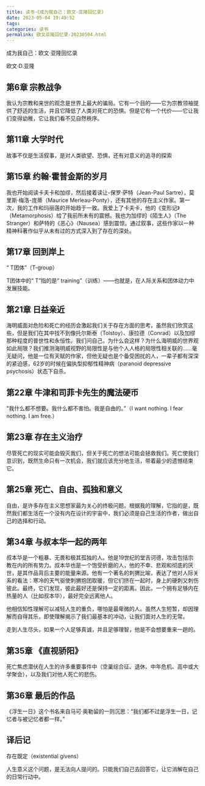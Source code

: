 ```yaml
---
title: 读书·《成为我自己：欧文·亚隆回忆录》
date: 2023-05-04 19:49:52
tags: 
categories: 读书
permalink: 欧文亚隆回忆录-20230504.html
---
```


成为我自己：欧文·亚隆回忆录

欧文·D.亚隆


## 第6章 宗教战争

我认为宗教和来世的观念是世界上最大的骗局。它有一个目的——它为宗教领袖提供了舒适的生活，并且它降低了人类对死亡的恐惧。但是它有一个代价——它让我们变得幼稚，它让我们看不见自然秩序。

  

## 第11章 大学时代

故事不仅是生活叙事，是对人类欲望、恐惧，还有对意义的追寻的探索

## 第15章 约翰·霍普金斯的岁月

我也开始阅读卡夫卡和加缪，然后接着读让-保罗·萨特（Jean-Paul Sartre），莫里斯·梅洛-庞蒂（Maurice Merleau-Ponty），还有其他的存在主义作家。第一次，我的工作和玛丽莲的开始趋于一致。我爱上了卡夫卡，他的《变形记》（Metamorphosis）给了我前所未有的震撼。我也为加缪的《陌生人》（The Stranger）和萨特的《恶心》（Nausea）感到震惊。通过叙事，这些作家以一种精神科著作似乎从未有过的方式深入到了存在的深处。

## 第17章 回到岸上

“ T团体”（T-group）

T团体中的“ T”指的是“ training”（训练）——也就是，在人际关系和团体动力中发展技能。

## 第21章 日益亲近

海明威面对危险和死亡的经历会激起我们关于存在方面的思考，虽然我们欣赏这些，但是我们在其中找不到像托尔斯泰（Tolstoy）、康拉德（Conrad）以及加缪那种程度的普世性和永恒性。我们问自己，为什么会这样？为什么海明威的世界观如此局限？我们推测海明威视野的局限性是与他个人人格的局限性相关联的……毫无疑问，他是一位有天赋的作家，但他无疑也是个备受困扰的人，一辈子都有深深的紧迫感，62岁的时候在偏执型抑郁性精神病（paranoid depressive psychosis）状态下自杀。

## 第22章 牛津和司菲卡先生的魔法硬币

"我什么都不想要。我什么都不害怕。我是自由的。”（I want nothing. I fear nothing. I am free.）

  

## 第23章 存在主义治疗

尽管死亡的现实可能会毁灭我们，但关于死亡的想法可能会拯救我们。死亡使我们意识到，既然生命只有一次机会，我们就应该充分地生活，带着最少的遗憾结束它。

## 第25章 死亡、自由、孤独和意义

自由，是许多存在主义思想家最为关心的终极问题。根据我的理解，它指的是，既然我们都生活在一个没有内在设计的宇宙中，我们必须是自己生活的作者，做出自己的选择和行动。

## 第34章 与叔本华一起的两年

叔本华是一个粗暴、无畏和极其孤独的人。他是19世纪的堂吉诃德，攻击包括宗教在内的所有势力。叔本华也是一个饱受折磨的人，他的不幸、悲观和彻底的厌世，是其作品背后主要的能量来源。他有一个著名的刺猬比喻，表达了他对人际关系的看法：寒冷的天气驱使刺猬抱团取暖，但它们挤在一起时，身上的硬刺又刺伤彼此。最终，它们发现，彼此最好还是保持一定的距离。因此，一个拥有足够内在热量的人（比如叔本华），最好完全远离他人。

他相信知性理解可以减轻人生的重负，哪怕是最卑微的人。虽然人生短暂，却因理解而自得其乐，即使理解揭示了我们最基本的冲动，让我们面对人生的无常。

走到人生尽头，如果一个人足够真诚，并且足够理智，他是不会想要重来一趟的。

## 第35章 《直视骄阳》

死亡焦虑潜伏在人生的许多重要事件中（空巢综合征、退休、中年危机、高中或大学聚会），以及我们对他人死亡的悲伤。

## 第36章 最后的作品

《浮生一日》这个书名来自马可·奥勒留的一则沉思：“我们都不过是浮生一日，记忆者与被记忆者都一样。”

## 译后记

存在既定（existential givens）

人生意义这个问题，是无法向人提问的。只能我们自己去回答它，让它消解在自己的日常行动中。